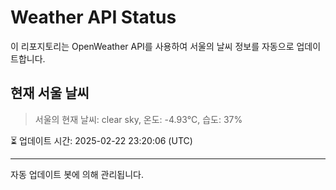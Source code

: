 
# Weather API Status

이 리포지토리는 OpenWeather API를 사용하여 서울의 날씨 정보를 자동으로 업데이트합니다.

## 현재 서울 날씨
> 서울의 현재 날씨: clear sky, 온도: -4.93°C, 습도: 37%

⏳ 업데이트 시간: 2025-02-22 23:20:06 (UTC)

---
자동 업데이트 봇에 의해 관리됩니다.
